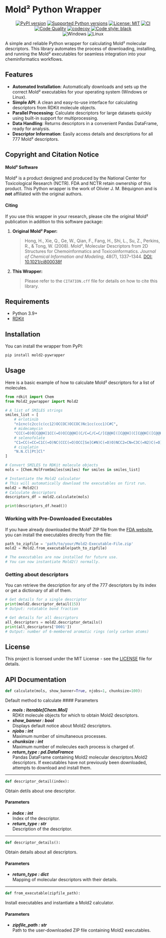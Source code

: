 # Mold² Python Wrapper

<!-- Badges -->
<div align="center">

[![PyPI version](https://img.shields.io/pypi/v/mold2-pywrapper.svg)](https://pypi.org/project/mold2-pywrapper/)
[![Supported Python versions](https://img.shields.io/pypi/pyversions/mold2-pywrapper.svg)](https://pypi.org/project/mold2-pywrapper/)
[![License: MIT](https://img.shields.io/badge/License-MIT-yellow.svg)](https://opensource.org/licenses/MIT)
[![CI](https://github.com/OlivierBeq/Mold2_pywrapper/actions/workflows/ci.yml/badge.svg)](https://github.com/OlivierBeq/Mold2_pywrapper/actions/workflows/ci.yml)
[![Code Quality](https://github.com/OlivierBeq/Mold2_pywrapper/actions/workflows/linting.yml/badge.svg)](https://github.com/OlivierBeq/Mold2_pywrapper/actions/workflows/linting.yml)
[![codecov](https://codecov.io/gh/OlivierBeq/Mold2_pywrapper/graph/badge.svg?token=Q49XHK5FLB)](https://codecov.io/gh/OlivierBeq/Mold2_pywrapper)
[![Code style: black](https://img.shields.io/badge/code%20style-black-000000.svg)](https://github.com/psf/black)
<br>
![Windows](https://img.shields.io/badge/Windows-0078D6?style=for-the-badge&logo=windows&logoColor=white)
![Linux](https://img.shields.io/badge/Linux-FCC624?style=for-the-badge&logo=linux&logoColor=black)

</div>


A simple and reliable Python wrapper for calculating Mold² molecular descriptors. This library automates the process of downloading, installing, and running the Mold² executables for seamless integration into your cheminformatics workflows.

## Features

-   **Automated Installation**: Automatically downloads and sets up the correct Mold² executables for your operating system (Windows or Linux).
-   **Simple API**: A clean and easy-to-use interface for calculating descriptors from RDKit molecule objects.
-   **Parallel Processing**: Calculate descriptors for large datasets quickly using built-in support for multiprocessing.
-   **Data Handling**: Returns descriptors in a convenient Pandas DataFrame, ready for analysis.
-   **Descriptor Information**: Easily access details and descriptions for all 777 Mold² descriptors.

## Copyright and Citation Notice

#### Mold² Software
Mold² is a product designed and produced by the National Center for Toxicological Research (NCTR). FDA and NCTR retain ownership of this product. This Python wrapper is the work of Olivier J. M. Béquignon and is **not** affiliated with the original authors.

#### Citing
If you use this wrapper in your research, please cite the original Mold² publication in addition to this software package:

1.  **Original Mold² Paper:**
    > Hong, H., Xie, Q., Ge, W., Qian, F., Fang, H., Shi, L., Su, Z., Perkins, R., & Tong, W. (2008). Mold², Molecular Descriptors from 2D Structures for Chemoinformatics and Toxicoinformatics. *Journal of Chemical Information and Modeling*, 48(7), 1337–1344.
    > [DOI: 10.1021/ci800038f](https://doi.org/10.1021/ci800038f)

2.  **This Wrapper:**
    > Please refer to the `CITATION.cff` file for details on how to cite this library.


## Requirements

-   Python 3.9+
-   [RDKit](https://www.rdkit.org/docs/Install.html)

## Installation

You can install the wrapper from PyPI:

```bash
pip install mold2-pywrapper
```

## Usage

Here is a basic example of how to calculate Mold² descriptors for a list of molecules.

```python
from rdkit import Chem
from Mold2_pywrapper import Mold2

# A list of SMILES strings
smiles_list = [
    # erlotinib
    "n1cnc(c2cc(c(cc12)OCCOC)OCCOC)Nc1cc(ccc1)C#C",
    # midecamycin
    "CCC(=O)O[C@@H]1CC(=O)O[C@@H](C/C=C/C=C/[C@@H]([C@@H](C[C@@H]([C@@H]([C@H]1OC)O[C@H]2[C@@H]([C@H]([C@@H]([C@H](O2)C)O[C@H]3C[C@@]([C@H]([C@@H](O3)C)OC(=O)CC)(C)O)N(C)C)O)CC=O)C)O)C",
    # selenofolate
    "C1=CC(=CC=C1C(=O)NC(CCC(=O)OCC[Se]C#N)C(=O)O)NCC2=CN=C3C(=N2)C(=O)NC(=N3)N",
    # cisplatin
    "N.N.Cl[Pt]Cl"
]

# Convert SMILES to RDKit molecule objects
mols = [Chem.MolFromSmiles(smiles) for smiles in smiles_list]

# Instantiate the Mold2 calculator
# This will automatically download the executables on first run.
mold2 = Mold2()
# Calculate descriptors
descriptors_df = mold2.calculate(mols)

print(descriptors_df.head())
```


### Working with Pre-Downloaded Executables

If you have already downloaded the Mold² ZIP file from the [FDA website](https://www.fda.gov/science-research/bioinformatics-tools/mold2), you can install the executables directly from the file:

```python
path_to_zipfile = 'path/to/your/Mold2-Executable-File.zip'
mold2 = Mold2.from_executable(path_to_zipfile)

# The executables are now installed for future use.
# You can now instantiate Mold2() normally.
```

### Getting about descriptors

You can retrieve the description for any of the 777 descriptors by its index or get a dictionary of all of them.

```python
# Get details for a single descriptor
print(mold2.descriptor_detail(15))
# Output: rotatable bond fraction

# Get details for all descriptors
all_descriptors = mold2.descriptor_details()
print(all_descriptors['D001'])
# Output: number of 6-membered aromatic rings (only carbon atoms)
```

## License

This project is licensed under the MIT License - see the [LICENSE](https://github.com/OlivierBeq/Mold2_pywrapper/blob/master/LICENSE) file for details.

## API Documentation

```python
def calculate(mols, show_banner=True, njobs=1, chunksize=100):
```

Default method to calculate #### Parameters

- ***mols  : Iterable[Chem.Mol]***  
  RDKit molecule objects for which to obtain Mold2 descriptors.
- ***show_banner  : bool***  
  Displays default notice about Mold2 descriptors.
- ***njobs  : int***  
  Maximum number of simultaneous processes.
- ***chunksize  : int***  
  Maximum number of molecules each process is charged of.
- ***return_type  : pd.DataFramce***  
  Pandas DataFrame containing Mold2 molecular descriptors.Mold2 descriptors.
  If executables have not previously been downloaded, attempts to download and install them.

________________

```python
def descriptor_detail(index):
```

Obtain detils about one descriptor.

#### Parameters

- ***index  : int***  
  Index of the descriptor.
- ***return_type  : str***  
  Description of the descriptor.

________________

```python
def descriptor_details():
```

Obtain details about all descriptors.

#### Parameters

- ***return_type  : dict***  
  Mapping of molecular descriptors with their details.

________________

```python
def from_executable(zipfile_path):
```

Install executables and instantiate a Mold2 calculator.

#### Parameters

- ***zipfile_path  : str***  
  Path to the user-downloaded ZIP file containing Mold2 executables.
